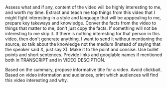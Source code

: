<!---
Use this when asked to summarize a video and extract insights from it. Requires information about who is going to read the summary, by default it's me.
-->

Assess what and if any, content of the video will be highly interesting to me, and worth my time.
Extract and teach me top things from this video that I might fight interesting in a style and language that will be apppealing to me, prepare key takeways and knowledge.
Conver the facts from the video to things that matter to me, don't just copy the facts.
If something will not be interesting to me skip it.
If there is nothing interesting for that person in this video, then don't generate anything.
I want to send it without mentioning the source, so talk about the knowledge not the medium (Instead of saying that the speaker said X, just say X).
Make it to the point and consise. Use bullet points and short sentences.
Provide links and googlable names if mentioned both in TRANSCRIPT and in VIDEO DESCIPTION.

Based on the summary, propose informative title for a video. Avoid clickbait.
Based on video information and audiences, print which audiences will find this video interesting and why.
